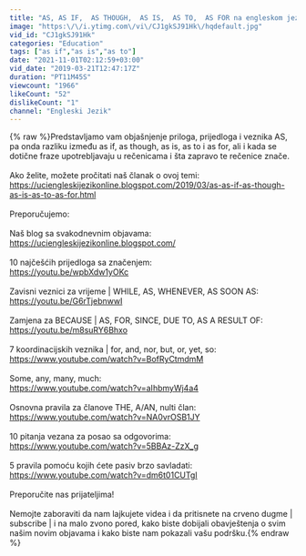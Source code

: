 ```yaml
---
title: "AS, AS IF,  AS THOUGH,  AS IS,  AS TO,  AS FOR na engleskom jeziku"
image: "https:\/\/i.ytimg.com\/vi\/CJ1gkSJ91Hk\/hqdefault.jpg"
vid_id: "CJ1gkSJ91Hk"
categories: "Education"
tags: ["as if","as is","as to"]
date: "2021-11-01T02:12:59+03:00"
vid_date: "2019-03-21T12:47:17Z"
duration: "PT11M45S"
viewcount: "1966"
likeCount: "52"
dislikeCount: "1"
channel: "Engleski Jezik"
---
```

{% raw %}Predstavljamo vam objašnjenje priloga, prijedloga i veznika AS,  pa onda razliku između as if, as though, as is, as to i as for, ali i kada se dotične fraze upotrebljavaju u rečenicama i šta zapravo te rečenice znače.<br /><br />Ako želite, možete pročitati naš članak o ovoj temi:<br /><a rel="nofollow" target="blank" href="https://uciengleskijezikonline.blogspot.com/2019/03/as-as-if-as-though-as-is-as-to-as-for.html">https://uciengleskijezikonline.blogspot.com/2019/03/as-as-if-as-though-as-is-as-to-as-for.html</a><br /><br />Preporučujemo:<br /><br />Naš blog sa svakodnevnim objavama:<br /><a rel="nofollow" target="blank" href="https://uciengleskijezikonline.blogspot.com/">https://uciengleskijezikonline.blogspot.com/</a><br /><br />10 najčešćih prijedloga sa značenjem:<br /><a rel="nofollow" target="blank" href="https://youtu.be/wpbXdw1yOKc">https://youtu.be/wpbXdw1yOKc</a><br /><br />Zavisni veznici za vrijeme | WHILE, AS, WHENEVER, AS SOON AS:<br /><a rel="nofollow" target="blank" href="https://youtu.be/G6rTjebnwwI">https://youtu.be/G6rTjebnwwI</a><br /><br />Zamjena za BECAUSE | AS, FOR, SINCE, DUE TO, AS A RESULT OF:<br /><a rel="nofollow" target="blank" href="https://youtu.be/m8suRY6Bhxo">https://youtu.be/m8suRY6Bhxo</a><br /><br />7 koordinacijskih veznika | for, and, nor, but, or, yet, so:<br /><a rel="nofollow" target="blank" href="https://www.youtube.com/watch?v=BofRyCtmdmM">https://www.youtube.com/watch?v=BofRyCtmdmM</a><br /><br />Some, any, many, much:<br /><a rel="nofollow" target="blank" href="https://www.youtube.com/watch?v=aIhbmyWj4a4">https://www.youtube.com/watch?v=aIhbmyWj4a4</a><br /><br />Osnovna pravila za članove THE, A/AN, nulti član:<br /><a rel="nofollow" target="blank" href="https://www.youtube.com/watch?v=NA0vrOSB1JY">https://www.youtube.com/watch?v=NA0vrOSB1JY</a><br /><br />10 pitanja vezana za posao sa odgovorima:<br /><a rel="nofollow" target="blank" href="https://www.youtube.com/watch?v=5BBAz-ZzX_g">https://www.youtube.com/watch?v=5BBAz-ZzX_g</a><br /><br />5 pravila pomoću kojih ćete pasiv brzo savladati:<br /><a rel="nofollow" target="blank" href="https://www.youtube.com/watch?v=dm6t01CUTgI">https://www.youtube.com/watch?v=dm6t01CUTgI</a><br /><br />Preporučite nas prijateljima!<br /><br />Nemojte zaboraviti da nam lajkujete videa i da pritisnete na crveno dugme | subscribe | i na malo zvono pored,  kako biste dobijali obavještenja o svim našim novim objavama i kako biste nam pokazali vašu podršku.{% endraw %}
